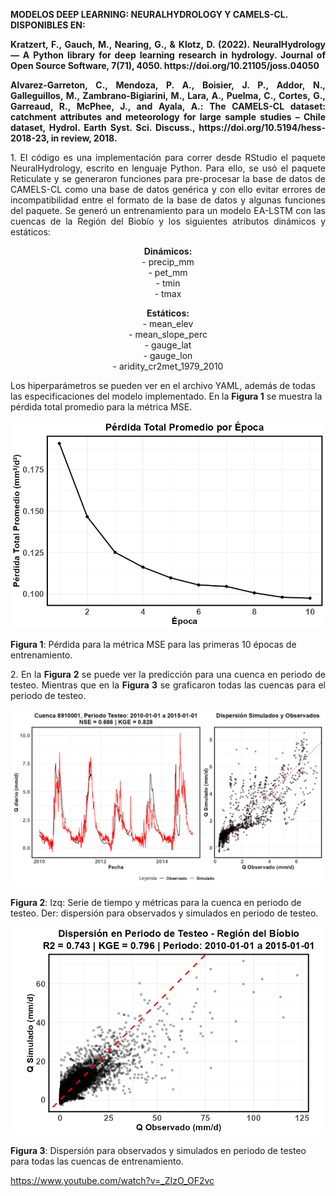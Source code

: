 
<strong> MODELOS DEEP LEARNING: NEURALHYDROLOGY Y CAMELS-CL. DISPONIBLES EN:</strong>

<p align="justify">
<strong>Kratzert, F., Gauch, M., Nearing, G., & Klotz, D. (2022). NeuralHydrology — A Python library for deep learning research in hydrology. Journal of Open Source Software, 7(71), 4050. https://doi.org/10.21105/joss.04050 </strong>
</p>

<p align="justify">
<strong>Alvarez-Garreton, C., Mendoza, P. A., Boisier, J. P., Addor, N., Galleguillos, M., Zambrano-Bigiarini, M., Lara, A., Puelma, C., Cortes, G., Garreaud, R., McPhee, J., and Ayala, A.: The CAMELS-CL dataset: catchment attributes and meteorology for large sample studies – Chile dataset, Hydrol. Earth Syst. Sci. Discuss., https://doi.org/10.5194/hess-2018-23, in review, 2018. </strong>
</p>

<p align="justify">
1. El código es una implementación para correr desde RStudio el paquete NeuralHydrology, escrito en lenguaje Python. Para ello, se usó el paquete Reticulate y se generaron funciones para pre-procesar la base de datos de CAMELS-CL como una base de datos genérica y con ello evitar errores de incompatibilidad entre el formato de la base de datos y algunas funciones del paquete. Se generó un entrenamiento para un modelo EA-LSTM con las cuencas de la Región del Biobío y los siguientes atributos dinámicos y estáticos:


<div align="center">
<p><strong>Dinámicos:</strong><br>
- precip_mm<br>
- pet_mm<br>
- tmin<br>
- tmax
</p>

<p><strong>Estáticos:</strong><br>
- mean_elev<br>
- mean_slope_perc<br>
- gauge_lat<br>
- gauge_lon<br>
- aridity_cr2met_1979_2010
</p>
</div>

Los hiperparámetros se pueden ver en el archivo YAML, además de todas las especificaciones del modelo implementado. En la <strong>Figura 1</strong> se muestra la pérdida total promedio para la métrica MSE.

<div align="center">
  <img src="https://raw.githubusercontent.com/FelipeRivas5492/Modelos-Deep-Learning-NeuralHydrology-y-CAMELS-CL/main/perdida.png" alt="Figura 1 - fig1">
</div>
<p><strong>Figura 1</strong>: Pérdida para la métrica MSE para las primeras 10 épocas de entrenamiento. </p>


<p align="justify">
2. En la <strong>Figura 2</strong> se puede ver la predicción para una cuenca en periodo de testeo. Mientras que en la <strong>Figura 3</strong> se graficaron todas las cuencas para el periodo de testeo.

<div align="center">
  <img src="https://raw.githubusercontent.com/FelipeRivas5492/Modelos-Deep-Learning-NeuralHydrology-y-CAMELS-CL/main/diario.png" alt="Figura 2 - fig2">
</div>
<p><strong>Figura 2</strong>: Izq: Serie de tiempo y métricas para la cuenca en periodo de testeo. Der: dispersión para observados y simulados en periodo de testeo. </p>


<div align="center">
  <img src="https://raw.githubusercontent.com/FelipeRivas5492/Modelos-Deep-Learning-NeuralHydrology-y-CAMELS-CL/main/todos.png" alt="Figura 3 - fig3">
</div>
<p><strong>Figura 3</strong>: Dispersión para observados y simulados en periodo de testeo para todas las cuencas de entrenamiento. </p>



https://www.youtube.com/watch?v=_ZIzO_OF2vc





